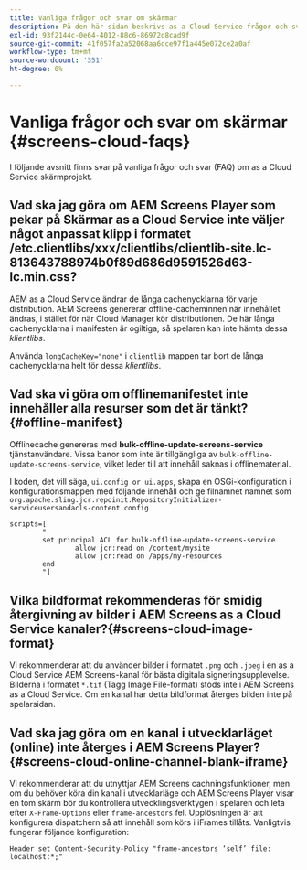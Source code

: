 ```yaml
---
title: Vanliga frågor och svar om skärmar
description: På den här sidan beskrivs as a Cloud Service frågor och svar för skärmar.
exl-id: 93f2144c-0e64-4012-88c6-86972d8cad9f
source-git-commit: 41f057fa2a52068aa6dce97f1a445e072ce2a0af
workflow-type: tm+mt
source-wordcount: '351'
ht-degree: 0%

---
```


# Vanliga frågor och svar om skärmar {#screens-cloud-faqs}

I följande avsnitt finns svar på vanliga frågor och svar (FAQ) om as a Cloud Service skärmprojekt.

## Vad ska jag göra om AEM Screens Player som pekar på Skärmar as a Cloud Service inte väljer något anpassat klipp i formatet /etc.clientlibs/xxx/clientlibs/clientlib-site.lc-813643788974b0f89d686d9591526d63-lc.min.css?

AEM as a Cloud Service ändrar de långa cachenycklarna för varje distribution. AEM Screens genererar offline-cacheminnen när innehållet ändras, i stället för när Cloud Manager kör distributionen. De här långa cachenycklarna i manifesten är ogiltiga, så spelaren kan inte hämta dessa *klientlibs*.

Använda `longCacheKey="none"` i `clientlib` mappen tar bort de långa cachenycklarna helt för dessa *klientlibs*.


## Vad ska vi göra om offlinemanifestet inte innehåller alla resurser som det är tänkt? {#offline-manifest}

Offlinecache genereras med **bulk-offline-update-screens-service** tjänstanvändare. Vissa banor som inte är tillgängliga av `bulk-offline-update-screens-service`, vilket leder till att innehåll saknas i offlinematerial.

I koden, det vill säga, `ui.config or ui.apps`, skapa en OSGi-konfiguration i konfigurationsmappen med följande innehåll och ge filnamnet namnet som `org.apache.sling.jcr.repoinit.RepositoryInitializer-serviceusersandacls-content.config`

```
scripts=[
        "
        set principal ACL for bulk-offline-update-screens-service
                allow jcr:read on /content/mysite
                allow jcr:read on /apps/my-resources
        end
        "] 
```

## Vilka bildformat rekommenderas för smidig återgivning av bilder i AEM Screens as a Cloud Service kanaler?{#screens-cloud-image-format}

Vi rekommenderar att du använder bilder i formatet `.png` och `.jpeg` i en as a Cloud Service AEM Screens-kanal för bästa digitala signeringsupplevelse.
Bilderna i formatet `*.tif` (Tagg Image File-format) stöds inte i AEM Screens as a Cloud Service. Om en kanal har detta bildformat återges bilden inte på spelarsidan.

## Vad ska jag göra om en kanal i utvecklarläget (online) inte återges i AEM Screens Player?{#screens-cloud-online-channel-blank-iframe}

Vi rekommenderar att du utnyttjar AEM Screens cachningsfunktioner, men om du behöver köra din kanal i utvecklarläge och AEM Screens Player visar en tom skärm bör du kontrollera utvecklingsverktygen i spelaren och leta efter `X-Frame-Options` eller `frame-ancestors` fel. Upplösningen är att konfigurera dispatchern så att innehåll som körs i iFrames tillåts. Vanligtvis fungerar följande konfiguration:

```
Header set Content-Security-Policy "frame-ancestors ‘self’ file: localhost:*;"
```
